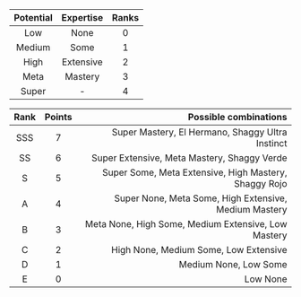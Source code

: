 | Potential | Expertise | Ranks |
|:---------:|:---------:|:-----:|
| Low       | None      | 0     |
| Medium    | Some      | 1     |
| High      | Extensive | 2     |
| Meta      | Mastery   | 3     |
| Super     | -         | 4     |

| Rank | Points | Possible combinations                                 |
|:----:|:------:|------------------------------------------------------:|
| SSS  | 7      | Super Mastery, El Hermano, Shaggy Ultra Instinct      |
| SS   | 6      | Super Extensive, Meta Mastery, Shaggy Verde           |
| S    | 5      | Super Some, Meta Extensive, High Mastery, Shaggy Rojo |
| A    | 4      | Super None, Meta Some, High Extensive, Medium Mastery |
| B    | 3      | Meta None, High Some, Medium Extensive, Low Mastery   |
| C    | 2      | High None, Medium Some, Low Extensive                 |
| D    | 1      | Medium None, Low Some                                 |
| E    | 0      | Low None                                              |